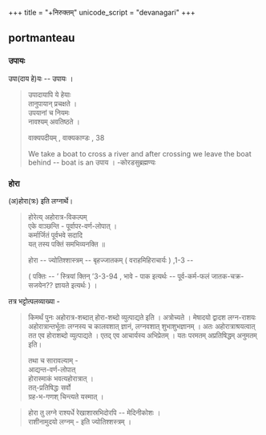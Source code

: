 +++
title = "+निरुक्तम्"
unicode_script = "devanagari"
+++

## portmanteau
### उपायः
उपा(दाय हे)यः -- उपायः ।

> उपादायापि ये हेयाः  
> तानुपायान् प्रचक्षते ।  
> उपयानां च नियमः  
> नावश्यम् अवतिष्ठते ।
> 
> वाक्यपदीयम् , वाक्यकाण्डः , 38
>
> We take a boat to cross a river and after crossing we leave the boat behind -- boat is an उपाय ।  -कोरडसुब्रह्मण्यः

### होरा
(अ)होरा(त्रः) इति लग्नार्थे। 


> होरेत्य् अहोरात्र-विकल्पम्  
> एके वाञ्छन्ति - पूर्वापर-वर्ण-लोपात् ।  
> कर्मार्जितं पूर्वभवे सदादि  
> यत् तस्य पक्तिं समभिव्यनक्ति ॥ 
> 
> होरा -- ज्योतिश्शास्त्रम् -- बृहज्जातकम् ( वराहमिहिराचार्यः ) ,1-3 --
>
> ( पक्तिः -- ’ स्त्रियां क्तिन् ’3-3-94 , भावे - पाक इत्यर्थः -- पूर्व-कर्म-फलं जातक-चक्र-सजयेन?? ज्ञायते इत्यर्थः ) ।
>

तत्र भट्टोत्पलव्याख्या - 
 
> किमर्थं पुनः अहोरात्र-शब्दात् होरा-शब्दो व्युत्पाद्यते इति । अत्रोच्यते । मेषादयो द्वादश लग्न-राशयः अहोरात्रान्तर्भूताः लग्नस्य च कालवशात् ज्ञानं, लग्नवशात् शुभाशुभज्ञानम् । अतः अहोरात्राश्रयत्वात् तत एव होराशब्दो व्युत्पाद्यते । एतद् एव आचार्यस्य अभिप्रेतम् । यतः परमतम् अप्रतिषिद्धम् अनुमतम् इति।
> 
>
> तथा च सारावल्याम् -  
> आद्यन्त-वर्ण-लोपात्   
> होरास्माकं भवत्यहोरात्रात् ।  
> तत्-प्रतिषिद्धः सर्वो  
> ग्रह-भ-गणश् चिन्त्यते यस्मात् ।



> होरा तु लग्ने राश्यर्धे रेखाशास्रभिदोरपि -- मेदिनीकोशः ।  
> राशीनामुदयो लग्नम् - इति ज्योतिश्शस्त्रम् ।

